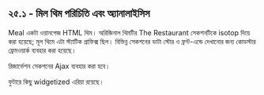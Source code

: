## ২৫.১ - মিল থিম পরিচিতি এবং অ্যানালাইসিস

Meal একটা ওয়ানপেজ HTML থিম। অরিজিনাল থিমটির The Restaurant সেকশনটিকে isotop দিয়ে করা হয়েছে; মূল থিমে এটা স্ট্যাটিক গ্রাফিক্স ছিল। বিভিন্ন সেকশনের ডাটা স্টোর ও ফ্রন্ট-এন্ডে দেখানোর জন্য কোডস্টার ফ্রেমওয়ার্ক ব্যবহার করা হয়েছে।

রিজার্ভেশন সেকশনের Ajax ব্যবহার করা হবে।

ফুটারে কিছু widgetized এরিয়া রয়েছে।
